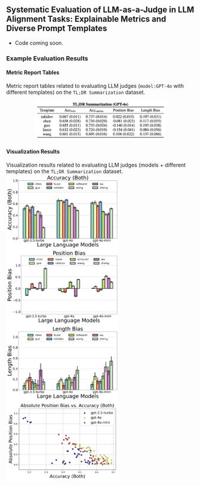 ## Systematic Evaluation of LLM-as-a-Judge in LLM Alignment Tasks: Explainable Metrics and Diverse Prompt Templates
* Code coming soon.

### Example Evaluation Results
#### Metric Report Tables
Metric report tables related to evaluating LLM judges (``model:GPT-4o`` with different templates) on the ``TL;DR Summarization`` dataset.
<div style="display: grid; grid-template-columns: repeat(1, 1fr); gap: 2px; text-align: center;" >
  <div>
    <img src="./example_results/metrics_table.jpg" alt="Accuracy (Both)" style="width:70%;">
  </div>
</div>

#### Visualization Results
Visualization results related to evaluating LLM judges (models + different templates) on the ``TL;DR Summarization`` dataset.\
<img src="./example_results/accuracy_both_summary.png" width="300"/>   <img src="./example_results/position_bias_summary.png" width="300"/>
<img src="./example_results/length_bias_summary.png" width="300"/>   <img src="./example_results/position_bias_accuracy_summary.png" width="300"/>